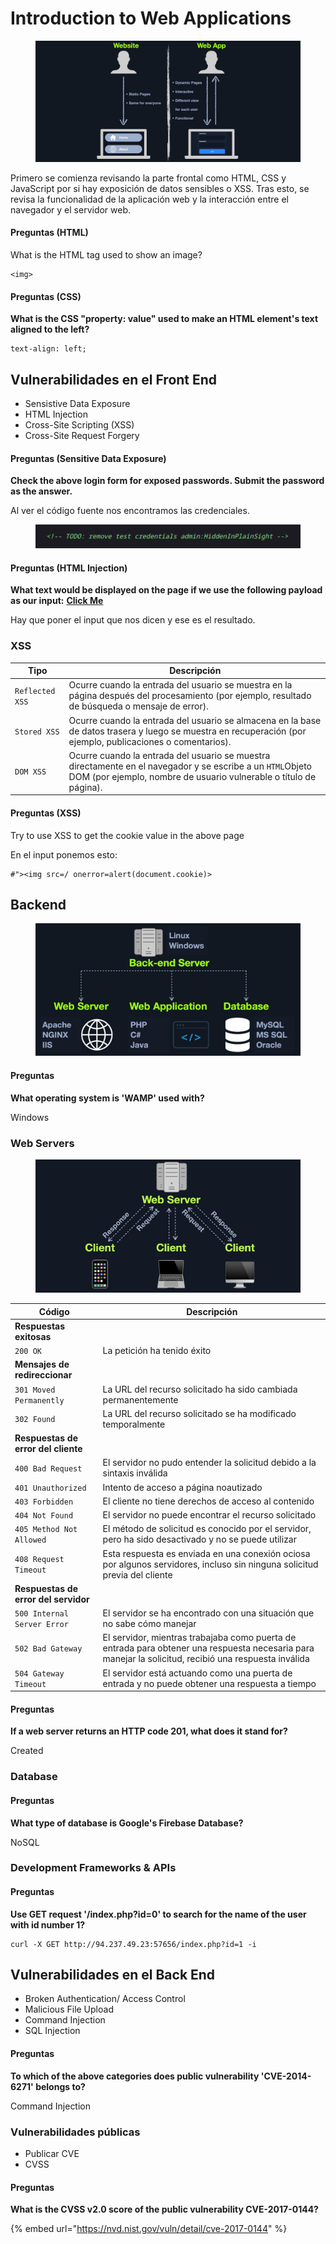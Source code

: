 # Introduction to Web Applications

<figure><img src="../.gitbook/assets/website_vs_webapps.jpg" alt=""><figcaption></figcaption></figure>

Primero se comienza revisando la parte frontal como HTML, CSS y JavaScript por si hay exposición de datos sensibles o XSS. Tras esto, se revisa la funcionalidad de la aplicación web y la interacción entre el navegador y el servidor web.&#x20;

#### Preguntas (HTML)

What is the HTML tag used to show an image?

```
<img>
```

#### Preguntas (CSS)

**What is the CSS "property: value" used to make an HTML element's text aligned to the left?**

```
text-align: left;
```

## Vulnerabilidades en el Front End

* Sensistive Data Exposure
* HTML Injection
* Cross-Site Scripting (XSS)
* Cross-Site Request Forgery&#x20;

#### Preguntas (Sensitive Data Exposure)

**Check the above login form for exposed passwords. Submit the password as the answer.**

Al ver el código fuente nos encontramos las credenciales.

<figure><img src="../.gitbook/assets/image.png" alt=""><figcaption></figcaption></figure>

#### Preguntas (HTML Injection)

**What text would be displayed on the page if we use the following payload as our input:** [**Click Me**](http://www.hackthebox.com)

Hay que poner el input que nos dicen y ese es el resultado.

### XSS

| Tipo            | Descripción                                                                                                                                                                     |
| --------------- | ------------------------------------------------------------------------------------------------------------------------------------------------------------------------------- |
| `Reflected XSS` | Ocurre cuando la entrada del usuario se muestra en la página después del procesamiento (por ejemplo, resultado de búsqueda o mensaje de error).                                 |
| `Stored XSS`    | Ocurre cuando la entrada del usuario se almacena en la base de datos trasera y luego se muestra en recuperación (por ejemplo, publicaciones o comentarios).                     |
| `DOM XSS`       | Ocurre cuando la entrada del usuario se muestra directamente en el navegador y se escribe a un `HTML`Objeto DOM (por ejemplo, nombre de usuario vulnerable o título de página). |

#### Preguntas (XSS)

Try to use XSS to get the cookie value in the above page

En el input ponemos esto:&#x20;

```
#"><img src=/ onerror=alert(document.cookie)>
```

## Backend

<figure><img src="../.gitbook/assets/backend-server.jpg" alt=""><figcaption></figcaption></figure>

#### Preguntas

**What operating system is 'WAMP' used with?**

Windows

### Web Servers

<figure><img src="../.gitbook/assets/web-server-requests.jpg" alt=""><figcaption></figcaption></figure>

| Código                               | Descripción                                                                                                                                           |
| ------------------------------------ | ----------------------------------------------------------------------------------------------------------------------------------------------------- |
| **Respuestas exitosas**              |                                                                                                                                                       |
| `200 OK`                             | La petición ha tenido éxito                                                                                                                           |
| **Mensajes de redireccionar**        |                                                                                                                                                       |
| `301 Moved Permanently`              | La URL del recurso solicitado ha sido cambiada permanentemente                                                                                        |
| `302 Found`                          | La URL del recurso solicitado se ha modificado temporalmente                                                                                          |
| **Respuestas de error del cliente**  |                                                                                                                                                       |
| `400 Bad Request`                    | El servidor no pudo entender la solicitud debido a la sintaxis inválida                                                                               |
| `401 Unauthorized`                   | Intento de acceso a página noautizado                                                                                                                 |
| `403 Forbidden`                      | El cliente no tiene derechos de acceso al contenido                                                                                                   |
| `404 Not Found`                      | El servidor no puede encontrar el recurso solicitado                                                                                                  |
| `405 Method Not Allowed`             | El método de solicitud es conocido por el servidor, pero ha sido desactivado y no se puede utilizar                                                   |
| `408 Request Timeout`                | Esta respuesta es enviada en una conexión ociosa por algunos servidores, incluso sin ninguna solicitud previa del cliente                             |
| **Respuestas de error del servidor** |                                                                                                                                                       |
| `500 Internal Server Error`          | El servidor se ha encontrado con una situación que no sabe cómo manejar                                                                               |
| `502 Bad Gateway`                    | El servidor, mientras trabajaba como puerta de entrada para obtener una respuesta necesaria para manejar la solicitud, recibió una respuesta inválida |
| `504 Gateway Timeout`                | El servidor está actuando como una puerta de entrada y no puede obtener una respuesta a tiempo                                                        |

#### Preguntas

**If a web server returns an HTTP code 201, what does it stand for?**

Created

### Database

#### Preguntas

**What type of database is Google's Firebase Database?**

NoSQL

### Development Frameworks & APIs

#### Preguntas

**Use GET request '/index.php?id=0' to search for the name of the user with id number 1?**

```
curl -X GET http://94.237.49.23:57656/index.php?id=1 -i
```

## Vulnerabilidades en el Back End

* Broken Authentication/ Access Control
* Malicious File Upload
* Command Injection
* SQL Injection

#### Preguntas

**To which of the above categories does public vulnerability 'CVE-2014-6271' belongs to?**

Command Injection

### Vulnerabilidades públicas

* Publicar CVE
* CVSS

#### Preguntas

**What is the CVSS v2.0 score of the public vulnerability CVE-2017-0144?**

{% embed url="https://nvd.nist.gov/vuln/detail/cve-2017-0144" %}
